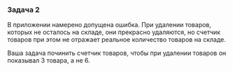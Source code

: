 ### Задача 2

В приложении намерено допущена ошибка.
При удалении товаров, которых не осталось на складе, они прекрасно удаляются, но счетчик товаров при этом не отражает реальное количество товаров на складе.

Ваша задача починить счетчик товаров, чтобы при удалении товаров он показывал 3 товара, а не 6.